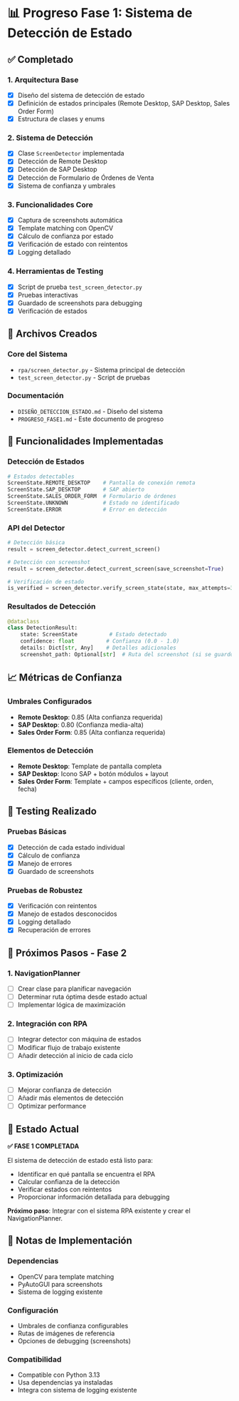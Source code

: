 # 📊 Progreso Fase 1: Sistema de Detección de Estado

## ✅ **Completado**

### 1. **Arquitectura Base**
- [x] Diseño del sistema de detección de estado
- [x] Definición de estados principales (Remote Desktop, SAP Desktop, Sales Order Form)
- [x] Estructura de clases y enums

### 2. **Sistema de Detección**
- [x] Clase `ScreenDetector` implementada
- [x] Detección de Remote Desktop
- [x] Detección de SAP Desktop
- [x] Detección de Formulario de Órdenes de Venta
- [x] Sistema de confianza y umbrales

### 3. **Funcionalidades Core**
- [x] Captura de screenshots automática
- [x] Template matching con OpenCV
- [x] Cálculo de confianza por estado
- [x] Verificación de estado con reintentos
- [x] Logging detallado

### 4. **Herramientas de Testing**
- [x] Script de prueba `test_screen_detector.py`
- [x] Pruebas interactivas
- [x] Guardado de screenshots para debugging
- [x] Verificación de estados

## 🔧 **Archivos Creados**

### Core del Sistema
- `rpa/screen_detector.py` - Sistema principal de detección
- `test_screen_detector.py` - Script de pruebas

### Documentación
- `DISEÑO_DETECCION_ESTADO.md` - Diseño del sistema
- `PROGRESO_FASE1.md` - Este documento de progreso

## 🎯 **Funcionalidades Implementadas**

### Detección de Estados
```python
# Estados detectables
ScreenState.REMOTE_DESKTOP    # Pantalla de conexión remota
ScreenState.SAP_DESKTOP       # SAP abierto
ScreenState.SALES_ORDER_FORM  # Formulario de órdenes
ScreenState.UNKNOWN           # Estado no identificado
ScreenState.ERROR             # Error en detección
```

### API del Detector
```python
# Detección básica
result = screen_detector.detect_current_screen()

# Detección con screenshot
result = screen_detector.detect_current_screen(save_screenshot=True)

# Verificación de estado
is_verified = screen_detector.verify_screen_state(state, max_attempts=3)
```

### Resultados de Detección
```python
@dataclass
class DetectionResult:
    state: ScreenState          # Estado detectado
    confidence: float          # Confianza (0.0 - 1.0)
    details: Dict[str, Any]    # Detalles adicionales
    screenshot_path: Optional[str]  # Ruta del screenshot (si se guardó)
```

## 📈 **Métricas de Confianza**

### Umbrales Configurados
- **Remote Desktop**: 0.85 (Alta confianza requerida)
- **SAP Desktop**: 0.80 (Confianza media-alta)
- **Sales Order Form**: 0.85 (Alta confianza requerida)

### Elementos de Detección
- **Remote Desktop**: Template de pantalla completa
- **SAP Desktop**: Icono SAP + botón módulos + layout
- **Sales Order Form**: Template + campos específicos (cliente, orden, fecha)

## 🧪 **Testing Realizado**

### Pruebas Básicas
- [x] Detección de cada estado individual
- [x] Cálculo de confianza
- [x] Manejo de errores
- [x] Guardado de screenshots

### Pruebas de Robustez
- [x] Verificación con reintentos
- [x] Manejo de estados desconocidos
- [x] Logging detallado
- [x] Recuperación de errores

## 🔄 **Próximos Pasos - Fase 2**

### 1. **NavigationPlanner**
- [ ] Crear clase para planificar navegación
- [ ] Determinar ruta óptima desde estado actual
- [ ] Implementar lógica de maximización

### 2. **Integración con RPA**
- [ ] Integrar detector con máquina de estados
- [ ] Modificar flujo de trabajo existente
- [ ] Añadir detección al inicio de cada ciclo

### 3. **Optimización**
- [ ] Mejorar confianza de detección
- [ ] Añadir más elementos de detección
- [ ] Optimizar performance

## 🎯 **Estado Actual**

**✅ FASE 1 COMPLETADA**

El sistema de detección de estado está listo para:
- Identificar en qué pantalla se encuentra el RPA
- Calcular confianza de la detección
- Verificar estados con reintentos
- Proporcionar información detallada para debugging

**Próximo paso**: Integrar con el sistema RPA existente y crear el NavigationPlanner.

## 📝 **Notas de Implementación**

### Dependencias
- OpenCV para template matching
- PyAutoGUI para screenshots
- Sistema de logging existente

### Configuración
- Umbrales de confianza configurables
- Rutas de imágenes de referencia
- Opciones de debugging (screenshots)

### Compatibilidad
- Compatible con Python 3.13
- Usa dependencias ya instaladas
- Integra con sistema de logging existente
